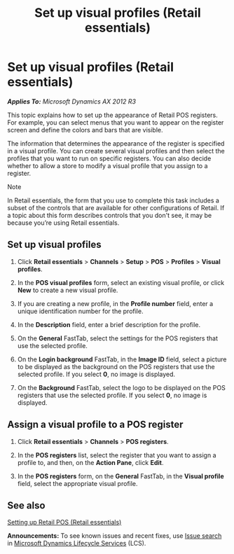 ﻿---
title: Set up visual profiles (Retail essentials)
TOCTitle: Set up visual profiles (Retail essentials)
ms:assetid: a80bdcba-1d57-4578-b343-bf39eebc0f2d
ms:mtpsurl: https://technet.microsoft.com/en-us/library/Dn736931(v=AX.60)
ms:contentKeyID: 62200408
ms.date: 08/15/2014
mtps_version: v=AX.60
f1_keywords:
- a80bdcba-1d57-4578-b343-bf39eebc0f2d
- MsDynAx060.a80bdcba-1d57-4578-b343-bf39eebc0f2d
---

# Set up visual profiles (Retail essentials) 


_**Applies To:** Microsoft Dynamics AX 2012 R3_

This topic explains how to set up the appearance of Retail POS registers. For example, you can select menus that you want to appear on the register screen and define the colors and bars that are visible.

The information that determines the appearance of the register is specified in a visual profile. You can create several visual profiles and then select the profiles that you want to run on specific registers. You can also decide whether to allow a store to modify a visual profile that you assign to a register.


> [!NOTE]
> <P>In Retail essentials, the form that you use to complete this task includes a subset of the controls that are available for other configurations of Retail. If a topic about this form describes controls that you don't see, it may be because you’re using Retail essentials.</P>



## Set up visual profiles

1.  Click **Retail essentials** \> **Channels** \> **Setup** \> **POS** \> **Profiles** \> **Visual profiles**.

2.  In the **POS visual profiles** form, select an existing visual profile, or click **New** to create a new visual profile.

3.  If you are creating a new profile, in the **Profile number** field, enter a unique identification number for the profile.

4.  In the **Description** field, enter a brief description for the profile.

5.  On the **General** FastTab, select the settings for the POS registers that use the selected profile.

6.  On the **Login background** FastTab, in the **Image ID** field, select a picture to be displayed as the background on the POS registers that use the selected profile. If you select **0**, no image is displayed.

7.  On the **Background** FastTab, select the logo to be displayed on the POS registers that use the selected profile. If you select **0**, no image is displayed.

## Assign a visual profile to a POS register

1.  Click **Retail essentials** \> **Channels** \> **POS registers**.

2.  In the **POS registers** list, select the register that you want to assign a profile to, and then, on the **Action Pane**, click **Edit**.

3.  In the **POS registers** form, on the **General** FastTab, in the **Visual profile** field, select the appropriate visual profile.

## See also

[Setting up Retail POS (Retail essentials)](setting-up-retail-pos-retail-essentials.md)

  
**Announcements:** To see known issues and recent fixes, use [Issue search](http://go.microsoft.com/fwlink/?linkid=389258) in [Microsoft Dynamics Lifecycle Services](http://go.microsoft.com/fwlink/?linkid=306505) (LCS).

